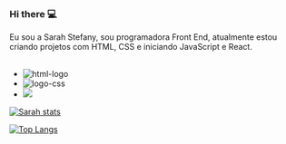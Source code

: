 ### Hi there 	 :computer:

Eu sou a Sarah Stefany, sou programadora Front End, atualmente estou criando projetos com HTML, CSS e iniciando JavaScript e React.
<br>
<br>
-  <img src="https://img.shields.io/badge/HTML5-E34F26?style=for-the-badge&logo=html5&logoColor=white" alt="html-logo"/>
-  <img src="https://img.shields.io/badge/CSS3-1572B6?style=for-the-badge&logo=css3&logoColor=white" alt="logo-css"/>
- <img src="https://img.shields.io/badge/JavaScript-F7DF1E?style=for-the-badge&logo=javascript&logoColor=black"/>

[![Sarah stats](https://github-readme-stats.vercel.app/api?username=sarahstefanyy)](https://github.com/anuraghazra/github-readme-stats)

[![Top Langs](https://github-readme-stats.vercel.app/api/top-langs/?username=sarahstefanyy)](https://github.com/anuraghazra/github-readme-stats)
  


